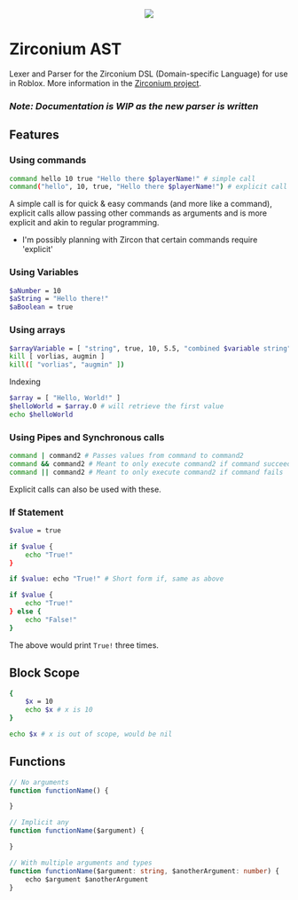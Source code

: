 <center>
    <img src="https://assets.vorlias.com/i1/zirconium-ast.png"/>
</center>

# Zirconium AST
Lexer and Parser for the Zirconium DSL (Domain-specific Language) for use in Roblox.
More information in the [Zirconium project](https://github.com/roblox-aurora/zirconium).

### _Note: Documentation is WIP as the new parser is written_

## Features
### Using commands
```bash
command hello 10 true "Hello there $playerName!" # simple call
command("hello", 10, true, "Hello there $playerName!") # explicit call
```
A simple call is for quick & easy commands (and more like a command), explicit calls allow passing other commands as arguments and is more explicit and akin to regular programming.

- I'm possibly planning with Zircon that certain commands require 'explicit'

### Using Variables
```bash
$aNumber = 10
$aString = "Hello there!"
$aBoolean = true
```

### Using arrays
```bash
$arrayVariable = [ "string", true, 10, 5.5, "combined $variable string" ] #variable use
kill [ vorlias, augmin ]
kill([ "vorlias", "augmin" ])
```

Indexing
```bash
$array = [ "Hello, World!" ]
$helloWorld = $array.0 # will retrieve the first value
echo $helloWorld
```

### Using Pipes and Synchronous calls
```bash
command | command2 # Passes values from command to command2
command && command2 # Meant to only execute command2 if command succeeds
command || command2 # Meant to only execute command2 if command fails
```
Explicit calls can also be used with these.

### If Statement
```bash
$value = true

if $value { 
    echo "True!"
}

if $value: echo "True!" # Short form if, same as above

if $value {
    echo "True!"
} else {
    echo "False!"
}
```
The above would print `True!` three times.


## Block Scope
```bash
{
    $x = 10
    echo $x # x is 10
}

echo $x # x is out of scope, would be nil
```

## Functions
```ts
// No arguments
function functionName() {

}

// Implicit any
function functionName($argument) {

}

// With multiple arguments and types
function functionName($argument: string, $anotherArgument: number) {
    echo $argument $anotherArgument
}
```